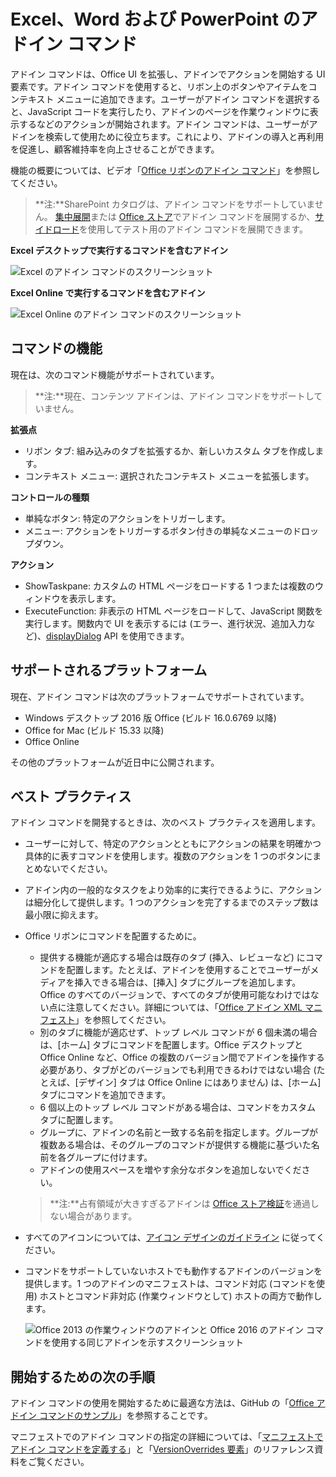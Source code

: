 
# <a name="add-in-commands-for-excel-word-and-powerpoint"></a>Excel、Word および PowerPoint のアドイン コマンド

アドイン コマンドは、Office UI を拡張し、アドインでアクションを開始する UI 要素です。アドイン コマンドを使用すると、リボン上のボタンやアイテムをコンテキスト メニューに追加できます。ユーザーがアドイン コマンドを選択すると、JavaScript コードを実行したり、アドインのページを作業ウィンドウに表示するなどのアクションが開始されます。アドイン コマンドは、ユーザーがアドインを検索して使用ために役立ちます。これにより、アドインの導入と再利用を促進し、顧客維持率を向上させることができます。

機能の概要については、ビデオ「[Office リボンのアドイン コマンド](https://channel9.msdn.com/events/Build/2016/P551)」を参照してください。

>**注:**SharePoint カタログは、アドイン コマンドをサポートしていません。 [集中展開](../publish/centralized-deployment.md)または [Office ストア](https://dev.office.com/officestore/docs/submit-to-the-office-store)でアドイン コマンドを展開するか、[サイドロード](../testing/create-a-network-shared-folder-catalog-for-task-pane-and-content-add-ins)を使用してテスト用のアドイン コマンドを展開できます。 

**Excel デスクトップで実行するコマンドを含むアドイン**

![Excel のアドイン コマンドのスクリーンショット](../../images/addincommands1.png)

**Excel Online で実行するコマンドを含むアドイン**

![Excel Online のアドイン コマンドのスクリーンショット](../../images/addincommands2.png)

## <a name="command-capabilities"></a>コマンドの機能
現在は、次のコマンド機能がサポートされています。

> **注:**現在、コンテンツ アドインは、アドイン コマンドをサポートしていません。

**拡張点**

- リボン タブ: 組み込みのタブを拡張するか、新しいカスタム タブを作成します。
- コンテキスト メニュー: 選択されたコンテキスト メニューを拡張します。 

**コントロールの種類**

- 単純なボタン: 特定のアクションをトリガーします。
- メニュー: アクションをトリガーするボタン付きの単純なメニューのドロップダウン。

**アクション**

- ShowTaskpane: カスタムの HTML ページをロードする 1 つまたは複数のウィンドウを表示します。
- ExecuteFunction: 非表示の HTML ページをロードして、JavaScript 関数を実行します。関数内で UI を表示するには (エラー、進行状況、追加入力など)、[displayDialog](http://dev.office.com/reference/add-ins/shared/officeui) API を使用できます。  

## <a name="supported-platforms"></a>サポートされるプラットフォーム
現在、アドイン コマンドは次のプラットフォームでサポートされています。

- Windows デスクトップ 2016 版 Office (ビルド 16.0.6769 以降)
- Office for Mac (ビルド 15.33 以降)
- Office Online 

その他のプラットフォームが近日中に公開されます。

## <a name="best-practices"></a>ベスト プラクティス

アドイン コマンドを開発するときは、次のベスト プラクティスを適用します。

- ユーザーに対して、特定のアクションとともにアクションの結果を明確かつ具体的に表すコマンドを使用します。複数のアクションを 1 つのボタンにまとめないでください。
- アドイン内の一般的なタスクをより効率的に実行できるように、アクションは細分化して提供します。1 つのアクションを完了するまでのステップ数は最小限に抑えます。
- Office リボンにコマンドを配置するために。
    - 提供する機能が適応する場合は既存のタブ (挿入、レビューなど) にコマンドを配置します。たとえば、アドインを使用することでユーザーがメディアを挿入できる場合は、[挿入] タブにグループを追加します。Office のすべてのバージョンで、すべてのタブが使用可能なわけではない点に注意してください。詳細については、「[Office アドイン XML マニフェスト](../overview/add-in-manifests.md)」を参照してください。 
    - 別のタブに機能が適応せず、トップ レベル コマンドが 6 個未満の場合は、[ホーム] タブにコマンドを配置します。Office デスクトップと Office Online など、Office の複数のバージョン間でアドインを操作する必要があり、タブがどのバージョンでも利用できるわけではない場合 (たとえば、[デザイン] タブは Office Online にはありません) は、[ホーム] タブにコマンドを追加できます。  
    - 6 個以上のトップ レベル コマンドがある場合は、コマンドをカスタム タブに配置します。 
    - グループに、アドインの名前と一致する名前を指定します。グループが複数ある場合は、そのグループのコマンドが提供する機能に基づいた名前を各グループに付けます。
    - アドインの使用スペースを増やす余分なボタンを追加しないでください。

     >**注:**占有領域が大きすぎるアドインは [Office ストア検証](https://dev.office.com/officestore/docs/validation-policies)を通過しない場合があります。

- すべてのアイコンについては、[アイコン デザインのガイドライン](../design/design-icons.md) に従ってください。
- コマンドをサポートしていないホストでも動作するアドインのバージョンを提供します。1 つのアドインのマニフェストは、コマンド対応 (コマンドを使用) ホストとコマンド非対応 (作業ウィンドウとして) ホストの両方で動作します。

    ![Office 2013 の作業ウィンドウのアドインと Office 2016 のアドイン コマンドを使用する同じアドインを示すスクリーンショット](../../images/4f90a3cc-8cc4-4879-9a03-0bb2b6079026.png)


## <a name="next-steps-to-get-started"></a>開始するための次の手順

アドイン コマンドの使用を開始するために最適な方法は、GitHub の「[Office アドイン コマンドのサンプル](https://github.com/OfficeDev/Office-Add-in-Commands-Samples/)」を参照することです。

マニフェストでのアドイン コマンドの指定の詳細については、「[マニフェストでアドイン コマンドを定義する](../develop/define-add-in-commands.md)」と「[VersionOverrides 要素](../../reference/manifest/versionoverrides.md)」のリファレンス資料をご覧ください。





